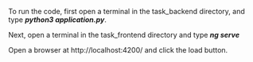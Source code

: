To run the code, first open a terminal in the task_backend directory, and type **_python3 application.py_**.

Next, open a terminal in the task_frontend directory and type **_ng serve_**

Open a browser at http://localhost:4200/ and click the load button.

